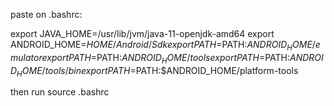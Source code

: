 paste on .bashrc:

export JAVA_HOME=/usr/lib/jvm/java-11-openjdk-amd64
export ANDROID_HOME=$HOME/Android/Sdk
export PATH=$PATH:$ANDROID_HOME/emulator
export PATH=$PATH:$ANDROID_HOME/tools
export PATH=$PATH:$ANDROID_HOME/tools/bin
export PATH=$PATH:$ANDROID_HOME/platform-tools

then run source .bashrc
